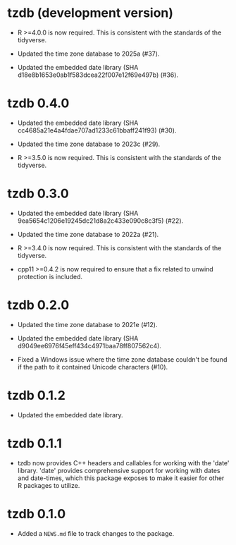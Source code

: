 # tzdb (development version)

* R >=4.0.0 is now required. This is consistent with the standards of the
  tidyverse.

* Updated the time zone database to 2025a (#37).

* Updated the embedded date library
  (SHA d18e8b1653e0ab1f583dcea22f007e12f69e497b) (#36).

# tzdb 0.4.0

* Updated the embedded date library
  (SHA cc4685a21e4a4fdae707ad1233c61bbaff241f93) (#30).

* Updated the time zone database to 2023c (#29).

* R >=3.5.0 is now required. This is consistent with the standards of the
  tidyverse.

# tzdb 0.3.0

* Updated the embedded date library
  (SHA 9ea5654c1206e19245dc21d8a2c433e090c8c3f5) (#22).

* Updated the time zone database to 2022a (#21).

* R >=3.4.0 is now required. This is consistent with the standards of the
  tidyverse.

* cpp11 >=0.4.2 is now required to ensure that a fix related to unwind
  protection is included.

# tzdb 0.2.0

* Updated the time zone database to 2021e (#12).

* Updated the embedded date library (SHA d9049ee6976f45eff434c4971baa78ff807562c4).

* Fixed a Windows issue where the time zone database couldn't be found if the
  path to it contained Unicode characters (#10).

# tzdb 0.1.2

* Updated the embedded date library.

# tzdb 0.1.1

* tzdb now provides C++ headers and callables for working with the 'date'
  library. 'date' provides comprehensive support for working with dates and
  date-times, which this package exposes to make it easier for other R packages
  to utilize.

# tzdb 0.1.0

* Added a `NEWS.md` file to track changes to the package.
